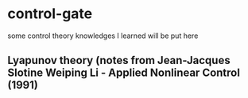 # control-gate
some control theory knowledges I learned will be put here

## Lyapunov theory (notes from Jean-Jacques Slotine Weiping Li - Applied Nonlinear Control (1991)

## 

## 

